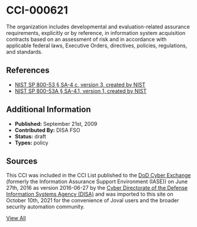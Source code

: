 # CCI-000621

The organization includes developmental and evaluation-related assurance requirements, explicitly or by reference, in information system acquisition contracts based on an assessment of risk and in accordance with applicable federal laws, Executive Orders, directives, policies, regulations, and standards.

## References ##

* [NIST SP 800-53 § SA-4 c, version 3, created by NIST](http://csrc.nist.gov/publications/PubsSPs.html)
* [NIST SP 800-53A § SA-4.1, version 1, created by NIST](http://csrc.nist.gov/publications/PubsSPs.html)


## Additional Information ##

* **Published:** September 21st, 2009
* **Contributed By:** DISA FSO
* **Status:** draft
* **Types:** policy

## Sources ##

This CCI was included in the CCI List published to the [DoD Cyber Exchange](https://public.cyber.mil/stigs/cci/)
(formerly the Information Assurance Support Environment (IASE)) on June 27th, 2016 as version
2016-06-27 by the [Cyber Directorate of the Defense Information Systems Agency (DISA)](https://public.cyber.mil/about-cyber/)
and was imported to this site on October 10th, 2021 for the convenience of Joval users and the broader
security automation community.

[View All](../README.md)
